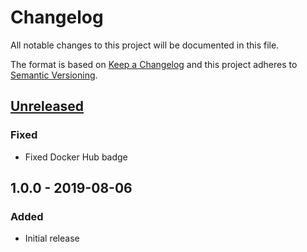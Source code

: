 # Changelog

All notable changes to this project will be documented in this file.

The format is based on [Keep a Changelog](https://keepachangelog.com/en/1.0.0/)
and this project adheres to
[Semantic Versioning](https://semver.org/spec/v2.0.0.html).

## [Unreleased]

### Fixed

+ Fixed Docker Hub badge

## 1.0.0 - 2019-08-06

### Added

+ Initial release

[Unreleased]: https://github.com/mserajnik/hyve/compare/1.0.0...develop
